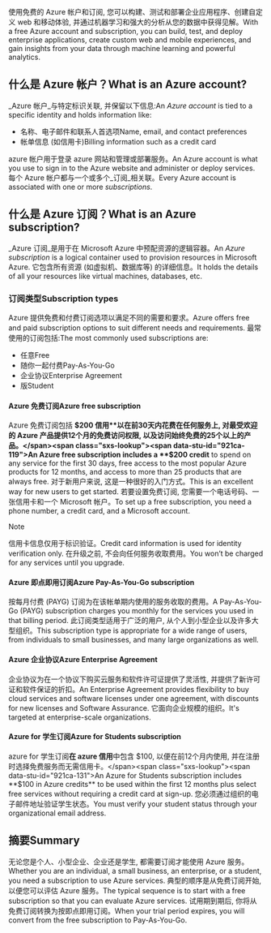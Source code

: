 <span data-ttu-id="921ca-101">使用免费的 Azure 帐户和订阅, 您可以构建、测试和部署企业应用程序、创建自定义 web 和移动体验, 并通过机器学习和强大的分析从您的数据中获得见解。</span><span class="sxs-lookup"><span data-stu-id="921ca-101">With a free Azure account and subscription, you can build, test, and deploy enterprise applications, create custom web and mobile experiences, and gain insights from your data through machine learning and powerful analytics.</span></span>

## <a name="what-is-an-azure-account"></a><span data-ttu-id="921ca-102">什么是 Azure 帐户？</span><span class="sxs-lookup"><span data-stu-id="921ca-102">What is an Azure account?</span></span>

<span data-ttu-id="921ca-103">_Azure 帐户_与特定标识关联, 并保留以下信息:</span><span class="sxs-lookup"><span data-stu-id="921ca-103">An _Azure account_ is tied to a specific identity and holds information like:</span></span>

- <span data-ttu-id="921ca-104">名称、电子邮件和联系人首选项</span><span class="sxs-lookup"><span data-stu-id="921ca-104">Name, email, and contact preferences</span></span>
- <span data-ttu-id="921ca-105">帐单信息 (如信用卡)</span><span class="sxs-lookup"><span data-stu-id="921ca-105">Billing information such as a credit card</span></span>

<span data-ttu-id="921ca-106">azure 帐户用于登录 azure 网站和管理或部署服务。</span><span class="sxs-lookup"><span data-stu-id="921ca-106">An Azure account is what you use to sign in to the Azure website and administer or deploy services.</span></span> <span data-ttu-id="921ca-107">每个 Azure 帐户都与一个或多个_订阅_相关联。</span><span class="sxs-lookup"><span data-stu-id="921ca-107">Every Azure account is associated with one or more  _subscriptions_.</span></span>

## <a name="what-is-an-azure-subscription"></a><span data-ttu-id="921ca-108">什么是 Azure 订阅？</span><span class="sxs-lookup"><span data-stu-id="921ca-108">What is an Azure subscription?</span></span>

<span data-ttu-id="921ca-109">_Azure 订阅_是用于在 Microsoft Azure 中预配资源的逻辑容器。</span><span class="sxs-lookup"><span data-stu-id="921ca-109">An _Azure subscription_ is a logical container used to provision resources in Microsoft Azure.</span></span> <span data-ttu-id="921ca-110">它包含所有资源 (如虚拟机、数据库等) 的详细信息。</span><span class="sxs-lookup"><span data-stu-id="921ca-110">It holds the details of all your resources like virtual machines, databases, etc.</span></span>

### <a name="subscription-types"></a><span data-ttu-id="921ca-111">订阅类型</span><span class="sxs-lookup"><span data-stu-id="921ca-111">Subscription types</span></span>

<span data-ttu-id="921ca-112">Azure 提供免费和付费订阅选项以满足不同的需要和要求。</span><span class="sxs-lookup"><span data-stu-id="921ca-112">Azure offers free and paid subscription options to suit different needs and requirements.</span></span> <span data-ttu-id="921ca-113">最常使用的订阅包括:</span><span class="sxs-lookup"><span data-stu-id="921ca-113">The most commonly used subscriptions are:</span></span>

- <span data-ttu-id="921ca-114">任意</span><span class="sxs-lookup"><span data-stu-id="921ca-114">Free</span></span>
- <span data-ttu-id="921ca-115">随你一起付费</span><span class="sxs-lookup"><span data-stu-id="921ca-115">Pay-As-You-Go</span></span>
- <span data-ttu-id="921ca-116">企业协议</span><span class="sxs-lookup"><span data-stu-id="921ca-116">Enterprise Agreement</span></span>
- <span data-ttu-id="921ca-117">版</span><span class="sxs-lookup"><span data-stu-id="921ca-117">Student</span></span>

#### <a name="azure-free-subscription"></a><span data-ttu-id="921ca-118">Azure 免费订阅</span><span class="sxs-lookup"><span data-stu-id="921ca-118">Azure free subscription</span></span>

<span data-ttu-id="921ca-119">Azure 免费订阅包括 **$200 信用**以在前30天内花费在任何服务上, 对最受欢迎的 Azure 产品提供12个月的免费访问权限, 以及访问始终免费的25个以上的产品。</span><span class="sxs-lookup"><span data-stu-id="921ca-119">An Azure free subscription includes a **$200 credit** to spend on any service for the first 30 days, free access to the most popular Azure products for 12 months, and access to more than 25 products that are always free.</span></span> <span data-ttu-id="921ca-120">对于新用户来说, 这是一种很好的入门方式。</span><span class="sxs-lookup"><span data-stu-id="921ca-120">This is an excellent way for new users to get started.</span></span> <span data-ttu-id="921ca-121">若要设置免费订阅, 您需要一个电话号码、一张信用卡和一个 Microsoft 帐户。</span><span class="sxs-lookup"><span data-stu-id="921ca-121">To set up a free subscription, you need a phone number, a credit card, and a Microsoft account.</span></span>

> [!NOTE]
> <span data-ttu-id="921ca-122">信用卡信息仅用于标识验证。</span><span class="sxs-lookup"><span data-stu-id="921ca-122">Credit card information is used for identity verification only.</span></span> <span data-ttu-id="921ca-123">在升级之前, 不会向任何服务收取费用。</span><span class="sxs-lookup"><span data-stu-id="921ca-123">You won’t be charged for any services until you upgrade.</span></span>

#### <a name="azure-pay-as-you-go-subscription"></a><span data-ttu-id="921ca-124">Azure 即点即用订阅</span><span class="sxs-lookup"><span data-stu-id="921ca-124">Azure Pay-As-You-Go subscription</span></span>

<span data-ttu-id="921ca-125">按每月付费 (PAYG) 订阅为在该帐单期内使用的服务收取的费用。</span><span class="sxs-lookup"><span data-stu-id="921ca-125">A Pay-As-You-Go (PAYG) subscription charges you monthly for the services you used in that billing period.</span></span> <span data-ttu-id="921ca-126">此订阅类型适用于广泛的用户, 从个人到小型企业以及许多大型组织。</span><span class="sxs-lookup"><span data-stu-id="921ca-126">This subscription type is appropriate for a wide range of users, from individuals to small businesses, and many large organizations as well.</span></span>

#### <a name="azure-enterprise-agreement"></a><span data-ttu-id="921ca-127">Azure 企业协议</span><span class="sxs-lookup"><span data-stu-id="921ca-127">Azure Enterprise Agreement</span></span>

<span data-ttu-id="921ca-128">企业协议为在一个协议下购买云服务和软件许可证提供了灵活性, 并提供了新许可证和软件保证的折扣。</span><span class="sxs-lookup"><span data-stu-id="921ca-128">An Enterprise Agreement provides flexibility to buy cloud services and software licenses under one agreement, with discounts for new licenses and Software Assurance.</span></span> <span data-ttu-id="921ca-129">它面向企业规模的组织。</span><span class="sxs-lookup"><span data-stu-id="921ca-129">It's targeted at enterprise-scale organizations.</span></span>

#### <a name="azure-for-students-subscription"></a><span data-ttu-id="921ca-130">Azure for 学生订阅</span><span class="sxs-lookup"><span data-stu-id="921ca-130">Azure for Students subscription</span></span>

<span data-ttu-id="921ca-131">azure for 学生订阅**在 azure 信用**中包含 $100, 以便在前12个月内使用, 并在注册时选择免费服务而无需信用卡。</span><span class="sxs-lookup"><span data-stu-id="921ca-131">An Azure for Students subscription includes **$100 in Azure credits** to be used within the first 12 months plus select free services without requiring a credit card at sign-up.</span></span> <span data-ttu-id="921ca-132">您必须通过组织的电子邮件地址验证学生状态。</span><span class="sxs-lookup"><span data-stu-id="921ca-132">You must verify your student status through your organizational email address.</span></span>

## <a name="summary"></a><span data-ttu-id="921ca-133">摘要</span><span class="sxs-lookup"><span data-stu-id="921ca-133">Summary</span></span>

<span data-ttu-id="921ca-134">无论您是个人、小型企业、企业还是学生, 都需要订阅才能使用 Azure 服务。</span><span class="sxs-lookup"><span data-stu-id="921ca-134">Whether you are an individual, a small business, an enterprise, or a student, you need a subscription to use Azure services.</span></span> <span data-ttu-id="921ca-135">典型的顺序是从免费订阅开始, 以便您可以评估 Azure 服务。</span><span class="sxs-lookup"><span data-stu-id="921ca-135">The typical sequence is to start with a free subscription so that you can evaluate Azure services.</span></span> <span data-ttu-id="921ca-136">试用期到期后, 你将从免费订阅转换为按即点即用订阅。</span><span class="sxs-lookup"><span data-stu-id="921ca-136">When your trial period expires, you will convert from the free subscription to Pay-As-You-Go.</span></span>